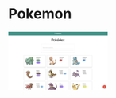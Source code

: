 # Pokemon
<img src="https://github.com/Abdelkrimnaji/Pokemon/blob/master/pokemon_image.png" width="200px" height="auto">
